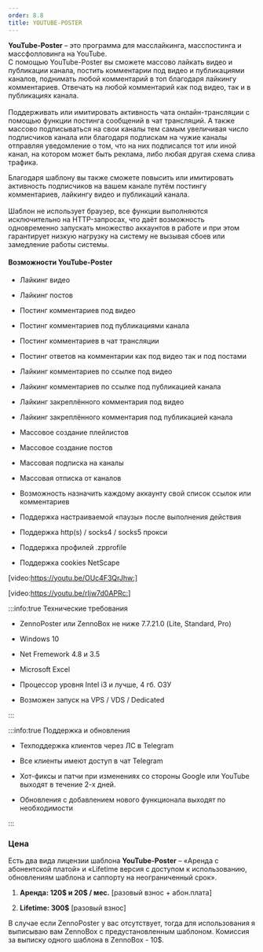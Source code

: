 ```yaml
---
order: 8.8
title: YOUTUBE-POSTER
---
```


**YouTube-Poster** – это программа для масслайкинга, масспостинга и массфолловинга на YouTube.\
С помощью YouTube-Poster вы сможете массово лайкать видео и публикации канала, постить комментарии под видео и публикациями каналов, поднимать любой комментарий в топ благодаря лайкингу комментариев. Отвечать на любой комментарий как под видео, так и в публикациях канала.\
\
Поддерживать или имитировать активность чата онлайн-трансляции с помощью функции постинга сообщений в чат трансляций. А также массово подписываться на свои каналы тем самым увеличивая число подписчиков канала или благодаря подпискам на чужие каналы отправляя уведомление о том, что на них подписался тот или иной канал, на котором может быть реклама, либо любая другая схема слива трафика.

Благодаря шаблону вы также сможете повысить или имитировать активность подписчиков на вашем канале путём постингу комментариев, лайкингу видео и публикаций канала.\
\
Шаблон не использует браузер, все функции выполняются исключительно на HTTP-запросах, что даёт возможность одновременно запускать множество аккаунтов в работе и при этом гарантирует низкую нагрузку на систему не вызывая сбоев или замедление работы системы.

#### Возможности **YouTube-Poster**

-  Лайкинг видео

-  Лайкинг постов

-  Постинг комментариев под видео

-  Постинг комментариев под публикациями канала

-  Постинг комментариев в чат трансляции

-  Постинг ответов на комментарии как под видео так и под постами

-  Лайкинг комментариев по ссылке под видео

-  Лайкинг комментариев по ссылке под публикацией канала

-  Лайкинг закреплённого комментария под видео

-  Лайкинг закреплённого комментария под публикацией канала

-  Массовое создание плейлистов

-  Массовое создание постов

-  Массовая подписка на каналы

-  Массовая отписка от каналов

-  Возможность назначить каждому аккаунту свой список ссылок или комментариев

-  Поддержка настраиваемой «паузы» после выполнения действия

-  Поддержка http(s) / socks4 / socks5 прокси

-  Поддержка профилей .zpprofile

-  Поддержка cookies NetScape

[video:https://youtu.be/OUc4F3QrJhw:]



[video:https://youtu.be/rIjw7d0APRc:]

:::info:true Технические требования

-  ZennoPoster или ZennoBox не ниже 7.7.21.0 (Lite, Standard, Pro)

-  Windows 10

-  Net Fremework 4.8 и 3.5

-  Microsoft Excel

-  Процессор уровня Intel i3 и лучше, 4 гб. ОЗУ

-  Возможен запуск на VPS / VDS / Dedicated

:::

:::info:true Поддержка и обновления

-  Техподдержка клиентов через ЛС в Telegram

-  Все клиенты имеют доступ в чат Telegram

-  Хот-фиксы и патчи при изменениях со стороны Google или YouTube выходят в течение 2-х дней.

-  Обновления с добавлением нового функционала выходят по необходимости

:::

### Цена

Есть два вида лицензии шаблона **YouTube-Poster** – «Аренда с абонентской платой» и «Lifetime версия с доступом к использованию, обновлениям шаблона и саппорту на неограниченный срок».

1. **Аренда: 120\$ и 20\$ / мес.** \[разовый взнос + абон.плата\]

2. **Lifetime: 300\$** \[разовый взнос\]

В случае если ZennoPoster у вас отсутствует, тогда для использования я выписываю вам ZennoBox с предустановленным шаблоном. Комиссия за выписку одного шаблона в ZennoBox - 10\$.